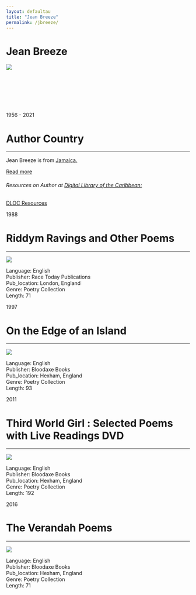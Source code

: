 ```yaml
---
layout: defaultau
title: "Jean Breeze"
permalink: /jbreeze/
---
```

<!-- partial:index.partial.html -->
<div class="content">
    <h1>Jean Breeze</h1>
    <div class="quote">
        <div><img src="https://img.huffingtonpost.com/asset/5d02a135240000300f8fd4a8.jpeg?ops=scalefit_720_noupscale&format=webp" class="logo"></div>
    </div>
    <div class="timeline">
        <div style="padding-bottom:100px;"></div>
        <div class="block">
            <div class="date right"><p class="right">1956 - 2021</p></div>
            <div class="dot"></div>
            <div class="left first">
            <div class="author_country">
                <h1>Author Country</h1><hr>
          <div class="aclocation">   <p>Jean Breeze is from <a href="{{ site.baseurl }}/4">Jamaica.</a></p></div>
              <div class="acreadmore">  <a href="https://en.wikipedia.org/wiki/Jean_%22Binta%22_Breeze" target="_blank">Read more</a></div>
              <div class="aclocation">  <h6>Resources on Author at <a href="https://dloc.com" target="_blank">Digital Library of the Caribbean:</a></h6></div>
              <div class="dlocresources"><a href="{{ site.baseurl }}/jbreeze_dloc" target="_blank">DLOC Resources</a></div>
            </div>
            </div>
        </div>
        <div class="block">
            <div class="date left"><p class="left">1988</p></div>
            <div class="dot"></div>
            <div class="right">
                <h1>Riddym Ravings and Other Poems</h1><hr>
                <p><img src="https://i.gr-assets.com/images/S/compressed.photo.goodreads.com/books/1451379761l/3197241._SY475_.jpg" ></p>
                <p>
                Language: English <br/>
                Publisher: Race Today Publications<br/>
                Pub_location: London, England <br/>
                Genre: Poetry Collection <br/>
                Length: 71 <br/>                   </p>
            </div>
        </div>
        <div class="block">
            <div class="date right"><p class="right">1997</p></div>
            <div class="dot"></div>
            <div class="left">
                <h1>On the Edge of an Island</h1><hr>
                <p><img src="https://images-na.ssl-images-amazon.com/images/I/41vuea321VL._SX316_BO1,204,203,200_.jpg"></p>
                <p>
                Language: English <br/>
                Publisher: Bloodaxe Books		 <br/>
                Pub_location: Hexham, England <br/>
                Genre: Poetry Collection <br/>
                Length: 93 <br/>                       </p>
            </div>
        </div>
        <div class="block">
            <div class="date left"><p class="left hide">2011</p></div>
            <div class="dot"></div>
            <div class="right hide">
                <h1>Third World Girl : Selected Poems with Live Readings DVD</h1><hr>
                <p><img src="https://images-na.ssl-images-amazon.com/images/I/41nwOsDZgSL._SY291_BO1,204,203,200_QL40_FMwebp_.jpg"></p>
                <p>
                Language: English <br/>
                Publisher: Bloodaxe Books	 <br/>
                Pub_location: Hexham, England <br/>
                Genre: Poetry Collection <br/>
                Length: 192 <br/>                </p>
            </div>
        </div>
        <div class="block">
            <div class="date right"><p class="right hide">2016</p></div>
            <div class="dot"></div>
            <div class="left hide">
                <h1>The Verandah Poems</h1><hr>
                <p><img src="https://images-na.ssl-images-amazon.com/images/I/51n4fea9hrL._SY291_BO1,204,203,200_QL40_FMwebp_.jpg"></p>
                <p>
                Language: English <br/>
                Publisher: Bloodaxe Books		 <br/>
                Pub_location: Hexham, England <br/>
                Genre: Poetry Collection <br/>
                Length: 71 <br/>                                </p>
            </div>
        </div>
</div>
</div>
  <!-- partial -->
<script src='https://cdnjs.cloudflare.com/ajax/libs/jquery/3.1.1/jquery.min.js'></script><script  src="{{ site.baseurl }}/assets/js/authorscript.js"></script>